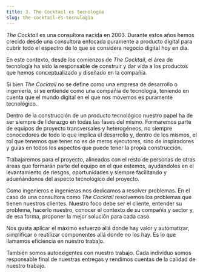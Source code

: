 ```yaml
---
title: 3. The Cocktail es tecnología
slug: the-cocktail-es-tecnologia
---
```



_The Cocktail_ es una consultora nacida en 2003. Durante estos años hemos crecido desde una consultora enfocada puramente a producto digital para cubrir todo el espectro de lo que se considera negocio digital hoy en día.

En este contexto, desde los comienzos de _The Cocktail_, el área de tecnología ha sido la responsable de construir y dar vida a los productos que hemos conceptualizado y diseñado en la compañía.

Si bien _The Cocktail_ no se define como una empresa de desarrollo o ingeniería, si se entiende como una compañía de tecnología, teniendo en cuenta que el mundo digital en el que nos movemos es puramente tecnológico.

Dentro de la construcción de un producto tecnológico nuestro papel ha de ser siempre de liderazgo en todas las fases del mismo. Formaremos parte de equipos de proyecto transversales y heterogéneos, no siempre conocedores de todo lo que implica el desarrollo y, dentro de los mismos, el rol que tenemos que tener no es de meros ejecutores, sino de inspiradores y guías en todos los aspectos que puede tener la propia construcción.

Trabajaremos para el proyecto, alineados con el resto de personas de otras áreas que formarán parte del equipo en el que estemos, ayudándoles en el levantamiento de riesgos, oportunidades y siempre facilitando y adueñándonos del aspecto tecnológico del proyecto.

Como ingenieros e ingenieras nos dedicamos a resolver problemas. En el caso de una consultora como _The Cocktail_ resolvemos los problemas que tienen nuestros clientes. Nuestro foco debe ser el cliente, entender su problema, hacerlo nuestro, conocer el contexto de su compañía y sector y, de esa forma, proponer la mejor solución para cada caso.

Nos gusta aplicar el máximo esfuerzo allá donde hay valor y automatizar, simplificar o reutilizar componentes allá donde no los hay. Es lo que llamamos eficiencia en nuestro trabajo.

También somos autoexigentes con nuestro trabajo. Cada individuo somos responsable final de nuestras entregas y rendimos cuentas de la calidad de nuestro trabajo.
